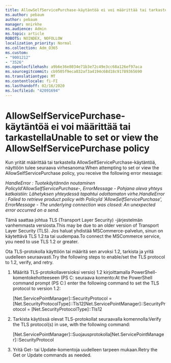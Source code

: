 ```yaml
---
title: AllowSelfServicePurchase-käytäntöä ei voi määrittää tai tarkastella
ms.author: pebaum
author: pebaum
manager: mnirkhe
ms.audience: Admin
ms.topic: article
ROBOTS: NOINDEX, NOFOLLOW
localization_priority: Normal
ms.collection: Adm_O365
ms.custom:
- "9001212"
- "3526"
ms.openlocfilehash: a9b6e36e8034e71b3e72c49e3cc68a126ef97aca
ms.sourcegitcommit: cb9505f9eca032af3a4194c68d18c91789365690
ms.translationtype: MT
ms.contentlocale: fi-FI
ms.lasthandoff: 02/16/2020
ms.locfileid: "42091694"
---
```

# <a name="unable-to-set-or-view-the-allowselfservicepurchase-policy"></a><span data-ttu-id="3a81f-102">AllowSelfServicePurchase-käytäntöä ei voi määrittää tai tarkastella</span><span class="sxs-lookup"><span data-stu-id="3a81f-102">Unable to set or view the AllowSelfServicePurchase policy</span></span>

<span data-ttu-id="3a81f-103">Kun yrität määrittää tai tarkastella AllowSelfServicePurchase-käytäntöä, näyttöön tulee seuraava virhesanoma:</span><span class="sxs-lookup"><span data-stu-id="3a81f-103">When attempting to set or view the AllowSelfServicePurchase policy, you receive the following error message:</span></span>

<span data-ttu-id="3a81f-104">*HandleError : Tuotekäytännön noutaminen PolicyId'AllowSelfServicePurchase-, ErrorMessage - Pohjana oleva yhteys katkaistiin: Lähetyksen yhteydessä tapahtui odottamaton virhe.*</span><span class="sxs-lookup"><span data-stu-id="3a81f-104">*HandleError : Failed to retrieve product policy with PolicyId 'AllowSelfServicePurchase', ErrorMessage - The underlying connection was closed: An unexpected error occurred on a send.*</span></span>

<span data-ttu-id="3a81f-105">Tämä saattaa johtua TLS (Transport Layer Security) -järjestelmän vanhemmasta versiosta.</span><span class="sxs-lookup"><span data-stu-id="3a81f-105">This may be due to an older version of Transport Layer Security (TLS).</span></span> <span data-ttu-id="3a81f-106">Jos haluat yhdistää MSCommerce-palvelun, sinun on käytettävä TLS 1.2:ta tai uudempaa.</span><span class="sxs-lookup"><span data-stu-id="3a81f-106">To connect the MSCommerce service, you need to use TLS 1.2 or greater.</span></span>  

<span data-ttu-id="3a81f-107">Ota TLS-protokolla käyttöön tai määritä sen arvoksi 1.2, tarkista ja yritä uudelleen seuraavasti.</span><span class="sxs-lookup"><span data-stu-id="3a81f-107">Try the following steps to enable/set the TLS protocol to 1.2, verify, and retry.</span></span>
 1. <span data-ttu-id="3a81f-108">Määritä TLS-protokollaversioksi versio\) 1.2 kirjoittamalla PowerShell-komentokehotteeseen (PS C: seuraava komento:</span><span class="sxs-lookup"><span data-stu-id="3a81f-108">At the PowerShell command prompt (PS C:\) enter the following command to set the TLS protocol to version 1.2:</span></span>

    <span data-ttu-id="3a81f-109">\[Net.ServicePointManager]::SecurityProtocol = \[Net.SecurityProtocolType]::Tls12</span><span class="sxs-lookup"><span data-stu-id="3a81f-109">\[Net.ServicePointManager]::SecurityProtocol = \[Net.SecurityProtocolType]::Tls12</span></span>

2. <span data-ttu-id="3a81f-110">Tarkista käytössä olevat TLS-protokollat seuraavalla komennolla:</span><span class="sxs-lookup"><span data-stu-id="3a81f-110">Verify the TLS protocol(s) in use, with the following command:</span></span>

    <span data-ttu-id="3a81f-111">\[Net.ServicePointManager]::Suojausprotokolla</span><span class="sxs-lookup"><span data-stu-id="3a81f-111">\[Net.ServicePointManager]::SecurityProtocol</span></span> 

3. <span data-ttu-id="3a81f-112">Yritä Get- tai Update-komentoja uudelleen tarpeen mukaan.</span><span class="sxs-lookup"><span data-stu-id="3a81f-112">Retry the Get or Update commands as needed.</span></span>

